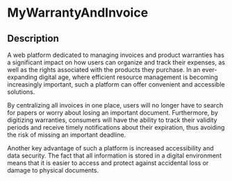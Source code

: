 # MyWarrantyAndInvoice

## Description

A web platform dedicated to managing invoices and product warranties has a significant impact on how users can organize and track their expenses, as well as the rights associated with the products they purchase. In an ever-expanding digital age, where efficient resource management is becoming increasingly important, such a platform can offer convenient and accessible solutions.

By centralizing all invoices in one place, users will no longer have to search for papers or worry about losing an important document. Furthermore, by digitizing warranties, consumers will have the ability to track their validity periods and receive timely notifications about their expiration, thus avoiding the risk of missing an important deadline.

Another key advantage of such a platform is increased accessibility and data security. The fact that all information is stored in a digital environment means that it is easier to access and protect against accidental loss or damage to physical documents.
